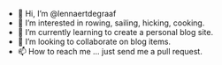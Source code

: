- 👋 Hi, I’m @lennaertdegraaf
- 👀 I’m interested in rowing, sailing, hicking, cooking. 
- 🌱 I’m currently learning to create a personal blog site.
- 💞️ I’m looking to collaborate on blog items.
- 📫 How to reach me ... just send me a pull request.

<!---
lennaertdegraaf/lennaertdegraaf is a ✨ special ✨ repository because its `README.md` (this file) appears on your GitHub profile.
You can click the Preview link to take a look at your changes.
--->
